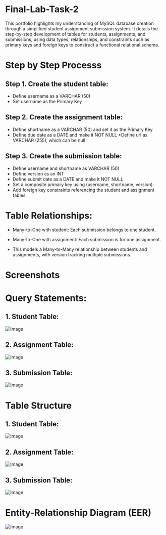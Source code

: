 # Final-Lab-Task-2

This portfolio highlights my understanding of MySQL database creation through a simplified student assignment submission system. It details the step-by-step development of tables for students, assignments, and submissions, using data types, relationships, and constraints such as primary keys and foreign keys to construct a functional relational schema.

# Step by Step Processs

## Step 1. Create the student table:
* Define username as a VARCHAR (50)
* Set username as the Primary Key

## Step 2. Create the assignment table:
* Define shortname as a VARCHAR (50) and set it as the Primary Key
* Define due date as a DATE and make it NOT NULL
*Define url as VARCHAR (255), which can be null

## Step 3. Create the submission table:
* Define username and shortname as VARCHAR (50)
* Define version as an INT
* Define submit date as a DATE and make it NOT NULL
* Set a composite primary key using (username, shortname, version)
* Add foreign key constraints referencing the student and assignment tables

# Table Relationships:

- Many-to-One with student: Each submission belongs to one student.

- Many-to-One with assignment: Each submission is for one assignment.

- This models a Many-to-Many relationship between students and assignments, with version tracking multiple submissions.

# Screenshots
# Query Statements:
## 1. Student Table:
 ![Image]()

## 2. Assignment Table:
![Image]()

## 3. Submission Table:
![Image]()

# Table Structure
## 1. Student Table:
![Image]()

## 2. Assignment Table:
![Image]()

## 3. Submission Table:
![Image]()
# Entity-Relationship Diagram (EER)
![Image]()

